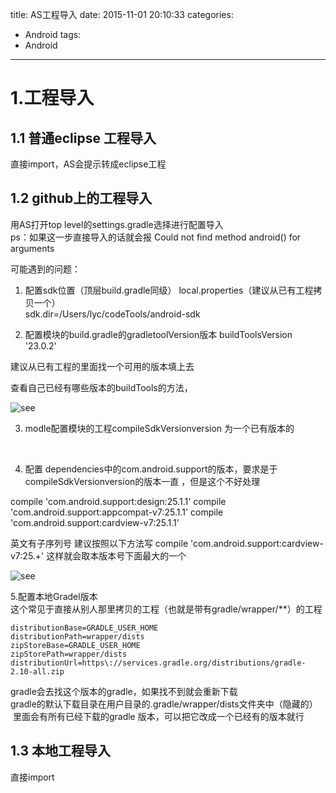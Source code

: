 title: AS工程导入
date: 2015-11-01 20:10:33
categories:
- Android
tags:
- Android
---


# 1.工程导入
## 1.1 普通eclipse  工程导入
直接import，AS会提示转成eclipse工程
## 1.2 github上的工程导入  
用AS打开top level的settings.gradle选择进行配置导入   
ps：如果这一步直接导入的话就会报   Could not find method android() for arguments   

可能遇到的问题：  

1. 配置sdk位置（顶层build.gradle同级）
local.properties（建议从已有工程拷贝一个）  
sdk.dir=/Users/lyc/codeTools/android-sdk  

2. 配置模块的build.gradle的gradletoolVersion版本
buildToolsVersion '23.0.2'

建议从已有工程的里面找一个可用的版本填上去

查看自己已经有哪些版本的buildTools的方法，

![see](https://github.com/liuyicheng3/learning-summary/blob/master/images/AS%E5%AF%BC%E5%85%A5%E5%B7%A5%E7%A8%8B01.png?raw=true)  

3. modle配置模块的工程compileSdkVersionversion
为一个已有版本的

 


4. 配置
dependencies中的com.android.support的版本，要求是于compileSdkVersionversion的版本一直
，但是这个不好处理

compile 'com.android.support:design:25.1.1'
compile 'com.android.support:appcompat-v7:25.1.1'
compile 'com.android.support:cardview-v7:25.1.1'

英文有子序列号
建议按照以下方法写
compile 'com.android.support:cardview-v7:25.+'
这样就会取本版本号下面最大的一个

![see](https://github.com/liuyicheng3/learning-summary/blob/master/images/AS%E5%AF%BC%E5%85%A5%E5%B7%A5%E7%A8%8B02.png?raw=true)   

5.配置本地Gradel版本  
这个常见于直接从别人那里拷贝的工程（也就是带有gradle/wrapper/**）的工程

    distributionBase=GRADLE_USER_HOME
    distributionPath=wrapper/dists
    zipStoreBase=GRADLE_USER_HOME
    zipStorePath=wrapper/dists
    distributionUrl=https\://services.gradle.org/distributions/gradle-2.10-all.zip 
gradle会去找这个版本的gradle，如果找不到就会重新下载  
gradle的默认下载目录在用户目录的.gradle/wrapper/dists文件夹中（隐藏的）  里面会有所有已经下载的gradle 版本，可以把它改成一个已经有的版本就行

## 1.3 本地工程导入  
直接import




